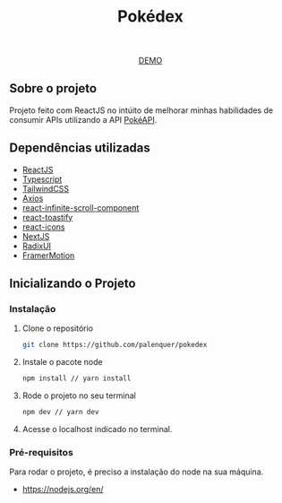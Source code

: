 <p align="center">
  <h1 align="center">Pokédex</h1>
  
  <p align="center">
    <br />
    <br />
    <a href="https://pokedex-palenquer.vercel.app">DEMO</a>
  </p>
</p>

<h2>Sobre o projeto</h2>

Projeto feito com ReactJS no intúito de melhorar minhas habilidades de consumir APIs utilizando a API [PokéAPI](https://pokeapi.co).

<h2>Dependências utilizadas</h2>

* [ReactJS](https://pt-br.reactjs.org)
* [Typescript](https://www.typescriptlang.org)
* [TailwindCSS](https://tailwindcss.com)
* [Axios](https://axios-http.com/docs/intro)
* [react-infinite-scroll-component](https://github.com/ankeetmaini/react-infinite-scroll-component)
* [react-toastify](https://fkhadra.github.io/react-toastify/introduction)
* [react-icons](https://react-icons.github.io/react-icons)
* [NextJS](https://nextjs.org)
* [RadixUI](https://www.radix-ui.com)
* [FramerMotion](https://www.framer.com/motion/)

## Inicializando o Projeto

### Instalação

1. Clone o repositório
   ```sh
   git clone https://github.com/palenquer/pokedex
   ```
2. Instale o pacote node
   ```sh
   npm install // yarn install
   ```
3. Rode o projeto no seu terminal
    ```sh
   npm dev // yarn dev
   ```
4. Acesse o localhost indicado no terminal.

### Pré-requisitos

Para rodar o projeto, é preciso a instalação do node na sua máquina.

* https://nodejs.org/en/
